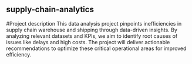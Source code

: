 ## supply-chain-analytics
#Project description
This data analysis project pinpoints inefficiencies in supply chain warehouse and shipping through data-driven insights. By analyzing relevant datasets and KPIs, we aim to identify root causes of issues like delays and high costs. The project will deliver actionable recommendations to optimize these critical operational areas for improved efficiency.

